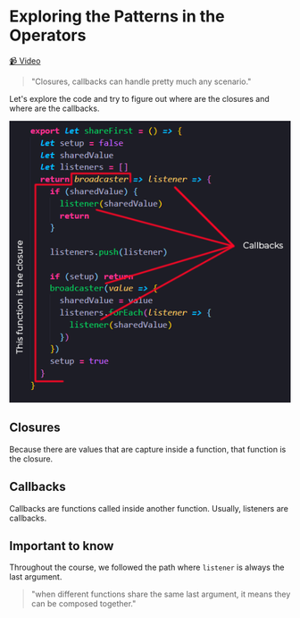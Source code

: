 # Exploring the Patterns in the Operators

[📹 Video](https://egghead.io/lessons/egghead-exploring-the-patterns-in-the-operators)

> "Closures, callbacks can handle pretty much any scenario."

Let's explore the code and try to figure out where are the closures and where are the callbacks.

![](../images/closures_callbacks.png)

## Closures

Because there are values that are capture inside a function, that function is the closure.

## Callbacks

Callbacks are functions called inside another function. Usually, listeners are callbacks.

## Important to know

Throughout the course, we followed the path where `listener` is always the last argument.

> "when different functions share the same last argument, it means they can be composed together."

